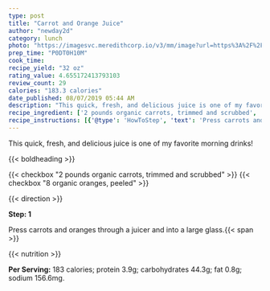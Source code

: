 ```yaml
---
type: post
title: "Carrot and Orange Juice"
author: "newday2d"
category: lunch
photo: "https://imagesvc.meredithcorp.io/v3/mm/image?url=https%3A%2F%2Fimages.media-allrecipes.com%2Fuserphotos%2F968239.jpg"
prep_time: "P0DT0H10M"
cook_time: 
recipe_yield: "32 oz"
rating_value: 4.655172413793103
review_count: 29
calories: "183.3 calories"
date_published: 08/07/2019 05:44 AM
description: "This quick, fresh, and delicious juice is one of my favorite morning drinks!"
recipe_ingredient: ['2 pounds organic carrots, trimmed and scrubbed', '8 organic oranges, peeled']
recipe_instructions: [{'@type': 'HowToStep', 'text': 'Press carrots and oranges through a juicer and into a large glass.\n'}]
---
```


This quick, fresh, and delicious juice is 
one of my favorite morning drinks! 

{{< boldheading >}}

{{< checkbox "2 pounds organic carrots, trimmed and scrubbed" >}}
{{< checkbox "8  organic oranges, peeled" >}}


{{< direction >}}

**Step: 1**

Press carrots and oranges through a juicer and into a large glass.{{< span >}}

{{< nutrition >}}

**Per Serving:** 183 calories; protein 3.9g; carbohydrates 44.3g; fat 0.8g; sodium 156.6mg.